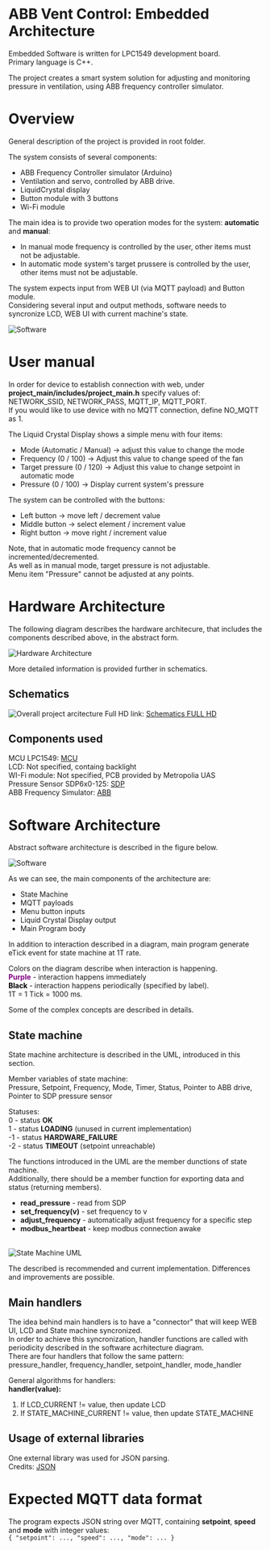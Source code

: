 # ABB Vent Control: Embedded Architecture

Embedded Software is written for LPC1549 development board.<br>
Primary language is C++.

The project creates a smart system solution for adjusting and monitoring pressure in ventilation, using ABB frequency controller simulator.

# Overview

General description of the project is provided in root folder.

The system consists of several components:
* ABB Frequency Controller simulator (Arduino)
* Ventilation and servo, controlled by ABB drive.
* LiquidCrystal display
* Button module with 3 buttons
* Wi-Fi module<br>

The main idea is to provide two operation modes for the system: **automatic** and **manual**:
* In manual mode frequency is controlled by the user, other items must not be adjustable.
* In automatic mode system's target prussere is controlled by the user, other items must not be adjustable.<br>

The system expects input from WEB UI (via MQTT payload) and Button module.<br>
Considering several input and output methods, software needs to syncronize LCD, WEB UI with current machine's state.

![Software](../images/labels.png)

# User manual

In order for device to establish connection with web, under **project_main/includes/project_main.h** specify values of:<br>
NETWORK_SSID, NETWORK_PASS, MQTT_IP, MQTT_PORT.<br>
If you would like to use device with no MQTT connection, define NO_MQTT as 1.

The Liquid Crystal Display shows a simple menu with four items:
* Mode (Automatic / Manual) -> adjust this value to change the mode
* Frequency (0 / 100) -> Adjust this value to change speed of the fan
* Target pressure (0 / 120) -> Adjust this value to change setpoint in automatic mode
* Pressure (0 / 100) -> Display current system's pressure

The system can be controlled with the buttons:
* Left button -> move left / decrement value
* Middle button -> select element / increment value
* Right button -> move right / increment value

Note, that in automatic mode frequency cannot be incremented/decremented.<br>
As well as in manual mode, target pressure is not adjustable.<br>
Menu item "Pressure" cannot be adjusted at any points.

# Hardware Architecture

The following diagram describes the hardware architecure, that includes the components described above, in the abstract form.

![Hardware Architecture](../images/hw_architecture.png)

More detailed information is provided further in schematics.

## Schematics
![Overall project arcitecture](https://i.imgur.com/IRX7cOy.png)
Full HD link: [Schematics FULL HD](https://i.imgur.com/IRX7cOy.png)

## Components used

MCU LPC1549: [MCU](https://www.nxp.com/docs/en/data-sheet/LPC15XX.pdf)<br>
LCD: Not specified, containg backlight<br>
WI-Fi module: Not specified, PCB provided by Metropolia UAS<br>
Pressure Sensor SDP6x0-125: [SDP](https://www.scribd.com/document/144110195/Sensirion-Differential-Pressure-SDP6x0)<br>
ABB Frequency Simulator: [ABB](https://library.e.abb.com/public/25ba8ab3f04e2266c12572e9004ffafe/EN_ACH550_EFB_D.pdf)<br>

# Software Architecture

Abstract software architecture is described in the figure below.

![Software](../images/sw_architecture.png)

As we can see, the main components of the architecture are:
* State Machine
* MQTT payloads
* Menu button inputs
* Liquid Crystal Display output
* Main Program body

In addition to interaction described in a diagram, main program generate eTick event for state machine at 1T rate.

Colors on the diagram describe when interaction is happening.<br>
<span style="color: purple;"><b>Purple</b></span> - interaction happens immediately<br>
<span style="color: black;"><b>Black</b></span> - interaction happens periodically (specified by label).<br>
1T = 1 Tick = 1000 ms.

Some of the complex concepts are described in details.

## State machine

State machine architecture is described in the UML, introduced in this section.

Member variables of state machine:<br>
Pressure, Setpoint, Frequency, Mode, Timer, Status, Pointer to ABB drive, Pointer to SDP pressure sensor

Statuses:<br>
0 - status **OK**<br>
1 - status **LOADING** (unused in current implementation)<br>
-1 - status **HARDWARE_FAILURE**<br>
-2 - status **TIMEOUT** (setpoint unreachable)<br>

The functions introduced in the UML are the member dunctions of state machine.<br>
Additionally, there should be a member function for exporting data and status (returning members).
* **read_pressure** - read from SDP
* **set_frequency(v)** - set frequency to v
* **adjust_frequency** - automatically adjust frequency for a specific step
* **modbus_heartbeat** - keep modbus connection awake<br><br>

![State Machine UML](../images/state_machine.png)<br>

The described is recommended and current implementation. Differences and improvements are possible.

## Main handlers

The idea behind main handlers is to have a "connector" that will keep WEB UI, LCD and State machine syncronized.<br>
In order to achieve this syncronization, handler functions are called with periodicity described in the software acrhitecture diagram.<br>
There are four handlers that follow the same pattern:<br>
pressure_handler, frequency_handler, setpoint_handler, mode_handler

General algorithms for handlers:<br>
**handler(value):<br>**
1. If LCD_CURRENT != value, then update LCD
2. If STATE_MACHINE_CURRENT != value, then update STATE_MACHINE

## Usage of external libraries

One external library was used for JSON parsing.<br>
Credits: [JSON](https://github.com/nlohmann/json)

# Expected MQTT data format

The program expects JSON string over MQTT, containing **setpoint**, **speed** and **mode** with integer values:<br>
`{ "setpoint": ..., "speed": ..., "mode": ... }`<br>
